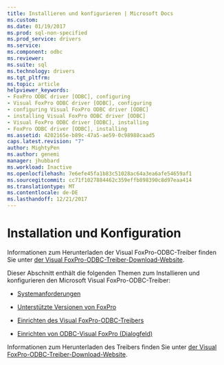 ```yaml
---
title: Installieren und konfigurieren | Microsoft Docs
ms.custom: 
ms.date: 01/19/2017
ms.prod: sql-non-specified
ms.prod_service: drivers
ms.service: 
ms.component: odbc
ms.reviewer: 
ms.suite: sql
ms.technology: drivers
ms.tgt_pltfrm: 
ms.topic: article
helpviewer_keywords:
- FoxPro ODBC driver [ODBC], configuring
- Visual FoxPro ODBC driver [ODBC], configuring
- configuring Visual FoxPro ODBC driver [ODBC]
- installing Visual FoxPro ODBC driver [ODBC]
- Visual FoxPro ODBC driver [ODBC], installing
- FoxPro ODBC driver [ODBC], installing
ms.assetid: 4202165e-b89c-47a5-ae59-0c98988caad5
caps.latest.revision: "7"
author: MightyPen
ms.author: genemi
manager: jhubbard
ms.workload: Inactive
ms.openlocfilehash: 7e6efe45fa1b83c51028ac64a3ea6afe54659af1
ms.sourcegitcommit: cc71f1027884462c359effb898390c8d97eaa414
ms.translationtype: MT
ms.contentlocale: de-DE
ms.lasthandoff: 12/21/2017
---
```

# <a name="installing-and-configuring"></a>Installation und Konfiguration
Informationen zum Herunterladen der Visual FoxPro-ODBC-Treiber finden Sie unter [der Visual FoxPro-ODBC-Treiber-Download-Website](http://go.microsoft.com/fwlink/?LinkId=121318).  
  
 Dieser Abschnitt enthält die folgenden Themen zum Installieren und konfigurieren den Microsoft Visual FoxPro-ODBC-Treiber:  
  
-   [Systemanforderungen](../../odbc/microsoft/system-requirements-visual-foxpro-odbc-driver.md)  
  
-   [Unterstützte Versionen von FoxPro](../../odbc/microsoft/supported-versions-of-foxpro.md)  
  
-   [Einrichten des Visual FoxPro-ODBC-Treibers](../../odbc/microsoft/setting-up-the-visual-foxpro-odbc-driver.md)  
  
-   [Einrichten von ODBC-Visual FoxPro (Dialogfeld)](../../odbc/microsoft/odbc-visual-foxpro-setup-dialog-box.md)  
  
 Informationen zum Herunterladen des Treibers finden Sie unter [der Visual FoxPro-ODBC-Treiber-Download-Website](http://go.microsoft.com/fwlink/?LinkId=121318).
